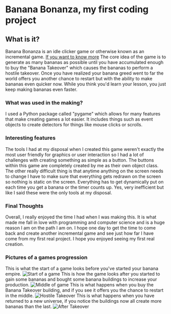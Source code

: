 # Banana Bonanza, my first coding project

## What is it?
Banana Bonanza is an idle clicker game or otherwise known as an incremental game.
[If you want to know more](https://en.wikipedia.org/wiki/Incremental_game)
The core idea of the game is to generate as many bananas as possible until you have accumulated enough
to buy the "Banana Takeover" which causes the bananas to perform a hostile takeover. Once you have realized your banana
greed went to far the world offers you another chance to restart but with the ability to make bananas even quicker now.
While you think you'd learn your lesson, you just keep making bananas even faster.

### What was used in the making?
I used a Python package called "pygame" which allows for many features that make creating games
a lot easier. It includes things such as event objects to create detectors for things like mouse clicks or scrolls.


### Interesting features
The tools I had at my disposal when I created this game weren't exactly the most user friendly for graphics or
user interaction so I had a lot of challenges with creating something as simple as a button. The buttons within this
game are completely created by me as their own object class. The other really difficult thing is that anytime anything on the screen needs to change I have to make sure that everything gets redrawn on the screen so nothing is static on the screen. Everything has to get dynamically put on each time you get a banana or the timer counts up. Yes, very inefficient but like I said these were the only tools at my disposal.

### Final Thoughts
Overall, I really enjoyed the time I had when I was making this. It is what made me fall in love with programming and computer science and is a huge reason I am on the path I am on. I hope one day to get the time to come back and create another incremental game and see just how far I have come from my first real project. I hope you enjoyed seeing my first real creation.


### Pictures of a games progression
This is what the start of a game looks before you've started your banana empire.
![Start of a game](BB_1)
This is how the game looks after you started to gain some bananas and bought some banana buildings to increase your production.
![Middle of game](BB_2)
This is what happens when you buy the Banana Takeover building, and if you see it offers you the chance to restart in the middle.
![Hostile Takeover](BB_3)
This is what happens when you have returned to a new universe, if you notice the buildings now all create more bananas than the last.
![After Takeover](BB_4)
